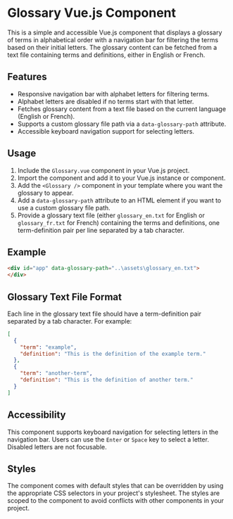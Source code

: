 ﻿# Glossary Vue.js Component

This is a simple and accessible Vue.js component that displays a glossary of terms in alphabetical order with a navigation bar for filtering the terms based on their initial letters. The glossary content can be fetched from a text file containing terms and definitions, either in English or French.

## Features

- Responsive navigation bar with alphabet letters for filtering terms.
- Alphabet letters are disabled if no terms start with that letter.
- Fetches glossary content from a text file based on the current language (English or French).
- Supports a custom glossary file path via a `data-glossary-path` attribute.
- Accessible keyboard navigation support for selecting letters.

## Usage

1. Include the `Glossary.vue` component in your Vue.js project.
2. Import the component and add it to your Vue.js instance or component.
3. Add the `<Glossary />` component in your template where you want the glossary to appear.
4. Add a `data-glossary-path` attribute to an HTML element if you want to use a custom glossary file path.
5. Provide a glossary text file (either `glossary_en.txt` for English or `glossary_fr.txt` for French) containing the terms and definitions, one term-definition pair per line separated by a tab character.

## Example

```html
<div id="app" data-glossary-path="..\assets\glossary_en.txt">
</div>
```

## Glossary Text File Format

Each line in the glossary text file should have a term-definition pair separated by a tab character. For example:

```json
[
  {
    "term": "example",
    "definition": "This is the definition of the example term."
  },
  {
    "term": "another-term",
    "definition": "This is the definition of another term."
  }
]
```

## Accessibility

This component supports keyboard navigation for selecting letters in the navigation bar. Users can use the `Enter` or `Space` key to select a letter. Disabled letters are not focusable.

## Styles

The component comes with default styles that can be overridden by using the appropriate CSS selectors in your project's stylesheet. The styles are scoped to the component to avoid conflicts with other components in your project.